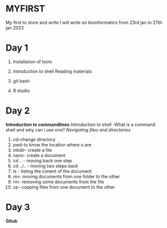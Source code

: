 # MYFIRST
My first to store and write
I will write on bioinformatics from 23rd jan to 27th jan 2023

# Day 1
1. Installation of tools
2. Introduction to shell
Reading materials


1. git bash
1. R studio

# Day 2
**Introduction to commandlines**
*Introduction to shell*
-What is a command shell and why can i use one?
*Nevigating files and directories*

1. cd-change directory
2. pwd-to know the location where u are
3. mkdir- create a file 
4. nano- create a document
5. cd .. - moving back one step
6. cd ../.. - moving two steps back
7. ls - listing the conent of the document
8. mv- moving documents from one folder to the other
9. rm- removing some documents from the file
10. cp- copping files from one document to the other
# Day 3
**Gitub**

